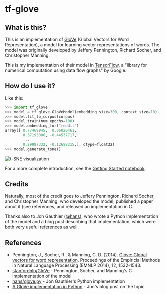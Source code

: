 # tf-glove

##  What is this?
This is an implementation of [GloVe](http://nlp.stanford.edu/projects/glove/) (Global Vectors for Word Representation), a model for learning vector representations of words. The model was originally developed by Jeffery Pennington, Richard Socher, and Christopher Manning.

This is my implementation of their model in [TensorFlow](http://www.tensorflow.org/), a "library for numerical computation using data flow graphs" by Google.

## How do I use it?

Like this:

```python
>>> import tf_glove
>>> model = tf_glove.GloVeModel(embedding_size=300, context_size=10)
>>> model.fit_to_corpus(corpus)
>>> model.train(num_epochs=100)
>>> model.embedding_for("reddit")
array([ 0.77469945,  0.06020461,
        0.37193006, -0.44537717,
        ...
        0.29987332, -0.12688215,], dtype=float32)
>>> model.generate_tsne()
```
![t-SNE visualization](https://cloud.githubusercontent.com/assets/1183957/11329891/f1682f8e-9156-11e5-8462-33ba46bfb16c.png)

For a more complete introduction, see the [Getting Started notebook](https://github.com/GradySimon/tf-glove/blob/master/Getting%20Started.ipynb).

## Credits
Naturally, most of the credit goes to Jeffery Pennington, Richard Socher, and Christopher Manning, who developed the model, published a paper about it (see references, and released an implementation in C.

Thanks also to Jon Gauthier ([@hans](https://github.com/hans)), who wrote a Python implementation of the model and a blog post describing that implementation, which were both very useful references as well.

## References
- Pennington, J., Socher, R., & Manning, C. D. (2014). [Glove: Global vectors for word representation](http://nlp.stanford.edu/pubs/glove.pdf). Proceedings of the Empiricial Methods in Natural Language Processing (EMNLP 2014), 12, 1532-1543.
- [stanfordnlp/GloVe](https://github.com/stanfordnlp/GloVe) - Pennington, Socher, and Manning's C implementation of the model
- [hans/glove.py](https://github.com/hans/glove.py) - Jon Gauthier's Python implementation
- [A GloVe implementation in Python](http://www.foldl.me/2014/glove-python/) - Jon's blog post on the topic
